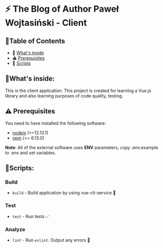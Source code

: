 # ⚡️ The Blog of Author Paweł Wojtasiński - Client

## 📖Table of Contents

- 👀 [What's inside](#whats-inside)
- ⚠️ [Prerequisites](#%EF%B8%8F-prerequisites)
- 📜 [Scripts](#scripts)

## 👀What's inside:

This is the client application. This project is created for learning a Vue.js library and also learning purposes of code quality, testing.

## ⚠️ Prerequisites

You need to have installed the following software:

- [nodejs](https://nodejs.org/en/) (>=12.13.1)
- [npm](https://npmjs.com/) (>= 6.13.0)

**Note**: All of the external software uses **ENV** parameters, copy .env.example to .env and set variables.

## 📜Scripts:

### Build

- `build` - Build application by using vue-cli-service 👷

### Test

- `test` - Run tests ✅

### Analyze

- `lint` - Run `eslint`. Output any errors 🚨

